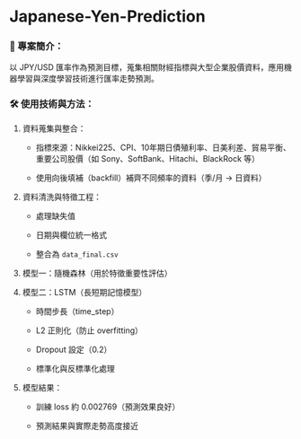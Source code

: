 # Japanese-Yen-Prediction
### 🧠 專案簡介：
以 JPY/USD 匯率作為預測目標，蒐集相關財經指標與大型企業股價資料，應用機器學習與深度學習技術進行匯率走勢預測。

### 🛠 使用技術與方法：
1. 資料蒐集與整合：

    - 指標來源：Nikkei225、CPI、10年期日債殖利率、日美利差、貿易平衡、重要公司股價（如 Sony、SoftBank、Hitachi、BlackRock 等）

    - 使用向後填補（backfill）補齊不同頻率的資料（季/月 → 日資料）

2. 資料清洗與特徵工程：

    - 處理缺失值

    - 日期與欄位統一格式

    - 整合為 `data_final.csv`

3. 模型一：隨機森林（用於特徵重要性評估）

4. 模型二：LSTM（長短期記憶模型）

    - 時間步長（time_step）

    - L2 正則化（防止 overfitting）

    - Dropout 設定（0.2）

    - 標準化與反標準化處理

5. 模型結果：

    - 訓練 loss 約 0.002769（預測效果良好）

    - 預測結果與實際走勢高度接近
